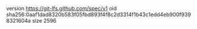version https://git-lfs.github.com/spec/v1
oid sha256:0aaf1dad8320b583f05fbd893f4f8c2d3314f1b43c1edd4eb900f9398321604a
size 2596
